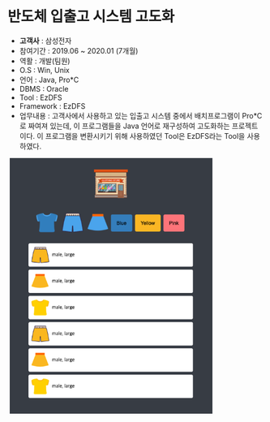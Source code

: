 # 반도체 입출고 시스템 고도화

- <b>고객사</b></span>      : 삼성전자
- 참여기간    : 2019.06 ~ 2020.01 (7개월)
- 역활        : 개발(팀원)
- O.S         : Win, Unix
- 언어        : Java, Pro*C
- DBMS        : Oracle
- Tool        : EzDFS
- Framework   : EzDFS
- 업무내용     : 고객사에서 사용하고 있는 입출고 시스템 중에서 배치프로그램이 Pro*C로 짜여져 있는데, 이 프로그램들을 Java 언어로 재구성하여 고도화하는 프로젝트이다. 이 프로그램을 변환시키기 위해 사용하였던 Tool은 EzDFS라는 Tool을 사용하였다.  

&nbsp;<img src="screenshot/3.png" width="400">
